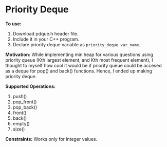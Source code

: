 # Priority Deque
**To use:**
1. Download pdque.h header file.
2. Include it in your C++ program.
3. Declare priority deque variable as `priority_deque var_name`.

**Motivation:**
While implementing min heap for various questions using priority queue (Kth largest element, and Kth most frequent element), I thought to myself how cool it would be if priority queue could be accesed as a deque for pop() and back() functions. Hence, I ended up making priority deque.

**Supported Operations:**
1. push()
2. pop_front()
3. pop_back()
4. front()
5. back()
6. empty()
7. size()

**Constraints:** 
Works only for integer values.


